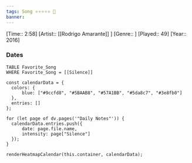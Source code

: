 ```yaml
---
tags: Song ⭐⭐⭐⭐⭐ 💛
banner: 
---
```

[Time:: 2:58]
[Artist:: [[Rodrigo Amarante]] ]
[Genre:: ]
[Played:: 49]
[Year:: 2016]
### Dates
````dataview
TABLE Favorite_Song
WHERE Favorite_Song = [[Silence]]
````

  ```dataviewjs
const calendarData = { 
	colors: { 
		blue: ["#9ccfd8", "#5BAAB8", "#57A1BB", "#5da8c7", "#3e8fb0"] 
	}, 
	entries: [] 
}; 

for (let page of dv.pages('"Daily Notes"')) { 
	calendarData.entries.push({ 
		date: page.file.name, 
		intensity: page["Silence"]
	}); 
} 

renderHeatmapCalendar(this.container, calendarData);
```
